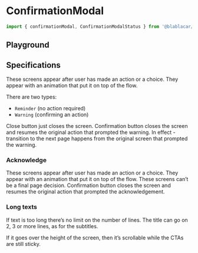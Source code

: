 # ConfirmationModal

```js
import { confirmationModal, ConfirmationModalStatus } from '@blablacar/ui-library'
```

## Playground

<!-- STORY -->

## Specifications

These screens appear after user has made an action or a choice. They appear with an animation that put it on top of the flow.

There are two types:

- `Reminder` (no action required)
- `Warning` (confirming an action)

Close button just closes the screen.
Confirmation button closes the screen and resumes the original action that prompted the warning.
In effect - transition to the next page happens from the original screen that prompted the warning.

### Acknowledge

These screens appear after user has made an action or a choice. They appear with an animation that put it on top of the flow.
These screens can’t be a final page decision.
Confirmation button closes the screen and resumes the original action that prompted the acknowledgement.

### Long texts

If text is too long there’s no limit on the number of lines. The title can go on 2, 3 or more lines, as for the subtitles.

If it goes over the height of the screen, then it’s scrollable while the CTAs are still sticky.
